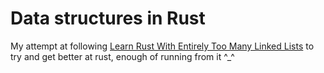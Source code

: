 # Data structures in Rust

My attempt at following [Learn Rust With Entirely Too Many Linked Lists](https://rust-unofficial.github.io/too-many-lists/index.html)
to try and get better at rust, enough of running from it ^_^
